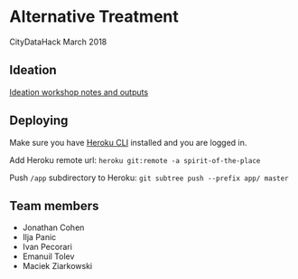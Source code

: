 # Alternative Treatment
CityDataHack March 2018


## Ideation
[Ideation workshop notes and outputs](https://github.com/CityDataHack/AlternativeTreatment/wiki/Ideation-workshop)

## Deploying
Make sure you have [Heroku CLI](https://devcenter.heroku.com/articles/heroku-cli) installed and you are logged in.

Add Heroku remote url:
``heroku git:remote -a spirit-of-the-place``

Push ``/app`` subdirectory to Heroku:
``git subtree push --prefix app/ master``



## Team members

- Jonathan Cohen
- Ilja Panic
- Ivan Pecorari
- Emanuil Tolev
- Maciek Ziarkowski

